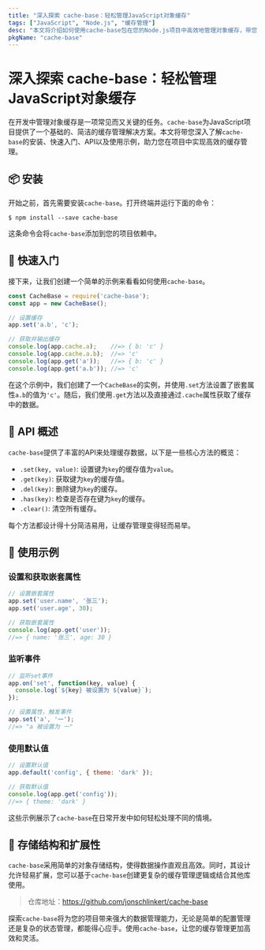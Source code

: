 ```yaml
---
title: "深入探索 cache-base：轻松管理JavaScript对象缓存"
tags: ["JavaScript", "Node.js", "缓存管理"]
desc: "本文将介绍如何使用cache-base包在您的Node.js项目中高效地管理对象缓存，带您深入理解其核心功能和高级用法。"
pkgName: "cache-base"
---
```


# 深入探索 cache-base：轻松管理JavaScript对象缓存

在开发中管理对象缓存是一项常见而又关键的任务。`cache-base`为JavaScript项目提供了一个基础的、简洁的缓存管理解决方案。本文将带您深入了解`cache-base`的安装、快速入门、API以及使用示例，助力您在项目中实现高效的缓存管理。

## 📦 安装

开始之前，首先需要安装`cache-base`。打开终端并运行下面的命令：

```shell
$ npm install --save cache-base
```

这条命令会将`cache-base`添加到您的项目依赖中。

## 🚀 快速入门

接下来，让我们创建一个简单的示例来看看如何使用`cache-base`。

```javascript
const CacheBase = require('cache-base');
const app = new CacheBase();

// 设置缓存
app.set('a.b', 'c');

// 获取并输出缓存
console.log(app.cache.a);    //=> { b: 'c' }
console.log(app.cache.a.b);  //=> 'c'
console.log(app.get('a'));   //=> { b: 'c' }
console.log(app.get('a.b')); //=> 'c'
```

在这个示例中，我们创建了一个`CacheBase`的实例，并使用`.set`方法设置了嵌套属性`a.b`的值为`'c'`。随后，我们使用`.get`方法以及直接通过`.cache`属性获取了缓存中的数据。

## 📘 API 概述

`cache-base`提供了丰富的API来处理缓存数据，以下是一些核心方法的概览：

- `.set(key, value)`: 设置键为`key`的缓存值为`value`。
- `.get(key)`: 获取键为`key`的缓存值。
- `.del(key)`: 删除键为`key`的缓存。
- `.has(key)`: 检查是否存在键为`key`的缓存。
- `.clear()`: 清空所有缓存。

每个方法都设计得十分简洁易用，让缓存管理变得轻而易举。

## 🎨 使用示例

### 设置和获取嵌套属性

```javascript
// 设置嵌套属性
app.set('user.name', '张三');
app.set('user.age', 30);

// 获取嵌套属性
console.log(app.get('user'));
//=> { name: '张三', age: 30 }
```

### 监听事件

```javascript
// 监听set事件
app.on('set', function(key, value) {
  console.log(`${key} 被设置为 ${value}`);
});

// 设置属性，触发事件
app.set('a', '一');
//=> "a 被设置为 一"
```

### 使用默认值

```javascript
// 设置默认值
app.default('config', { theme: 'dark' });

// 获取默认值
console.log(app.get('config'));
//=> { theme: 'dark' }
```

这些示例展示了`cache-base`在日常开发中如何轻松处理不同的情境。

## 📂 存储结构和扩展性

`cache-base`采用简单的对象存储结构，使得数据操作直观且高效。同时，其设计允许轻易扩展，您可以基于`cache-base`创建更复杂的缓存管理逻辑或结合其他库使用。

> 仓库地址：https://github.com/jonschlinkert/cache-base

探索`cache-base`将为您的项目带来强大的数据管理能力，无论是简单的配置管理还是复杂的状态管理，都能得心应手。使用`cache-base`，让您的缓存管理更加高效和灵活。